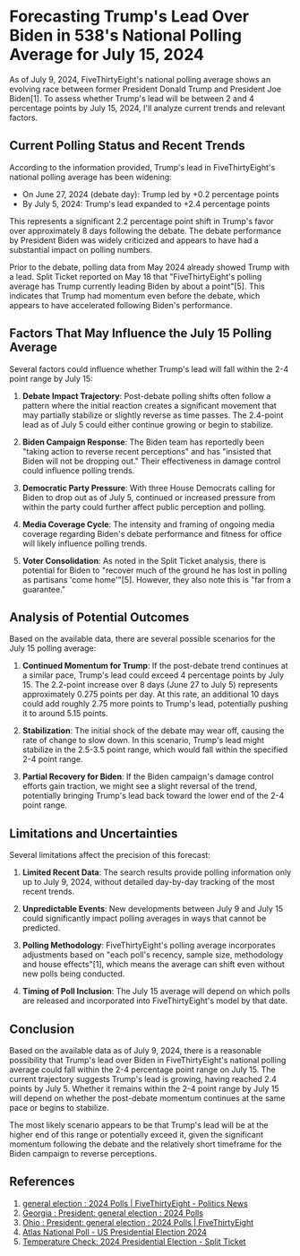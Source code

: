 # Forecasting Trump's Lead Over Biden in 538's National Polling Average for July 15, 2024

As of July 9, 2024, FiveThirtyEight's national polling average shows an evolving race between former President Donald Trump and President Joe Biden[1]. To assess whether Trump's lead will be between 2 and 4 percentage points by July 15, 2024, I'll analyze current trends and relevant factors.

## Current Polling Status and Recent Trends

According to the information provided, Trump's lead in FiveThirtyEight's national polling average has been widening:

- On June 27, 2024 (debate day): Trump led by +0.2 percentage points
- By July 5, 2024: Trump's lead expanded to +2.4 percentage points

This represents a significant 2.2 percentage point shift in Trump's favor over approximately 8 days following the debate. The debate performance by President Biden was widely criticized and appears to have had a substantial impact on polling numbers.

Prior to the debate, polling data from May 2024 already showed Trump with a lead. Split Ticket reported on May 18 that "FiveThirtyEight's polling average has Trump currently leading Biden by about a point"[5]. This indicates that Trump had momentum even before the debate, which appears to have accelerated following Biden's performance.

## Factors That May Influence the July 15 Polling Average

Several factors could influence whether Trump's lead will fall within the 2-4 point range by July 15:

1. **Debate Impact Trajectory**: Post-debate polling shifts often follow a pattern where the initial reaction creates a significant movement that may partially stabilize or slightly reverse as time passes. The 2.4-point lead as of July 5 could either continue growing or begin to stabilize.

2. **Biden Campaign Response**: The Biden team has reportedly been "taking action to reverse recent perceptions" and has "insisted that Biden will not be dropping out." Their effectiveness in damage control could influence polling trends.

3. **Democratic Party Pressure**: With three House Democrats calling for Biden to drop out as of July 5, continued or increased pressure from within the party could further affect public perception and polling.

4. **Media Coverage Cycle**: The intensity and framing of ongoing media coverage regarding Biden's debate performance and fitness for office will likely influence polling trends.

5. **Voter Consolidation**: As noted in the Split Ticket analysis, there is potential for Biden to "recover much of the ground he has lost in polling as partisans 'come home'"[5]. However, they also note this is "far from a guarantee."

## Analysis of Potential Outcomes

Based on the available data, there are several possible scenarios for the July 15 polling average:

1. **Continued Momentum for Trump**: If the post-debate trend continues at a similar pace, Trump's lead could exceed 4 percentage points by July 15. The 2.2-point increase over 8 days (June 27 to July 5) represents approximately 0.275 points per day. At this rate, an additional 10 days could add roughly 2.75 more points to Trump's lead, potentially pushing it to around 5.15 points.

2. **Stabilization**: The initial shock of the debate may wear off, causing the rate of change to slow down. In this scenario, Trump's lead might stabilize in the 2.5-3.5 point range, which would fall within the specified 2-4 point range.

3. **Partial Recovery for Biden**: If the Biden campaign's damage control efforts gain traction, we might see a slight reversal of the trend, potentially bringing Trump's lead back toward the lower end of the 2-4 point range.

## Limitations and Uncertainties

Several limitations affect the precision of this forecast:

1. **Limited Recent Data**: The search results provide polling information only up to July 9, 2024, without detailed day-by-day tracking of the most recent trends.

2. **Unpredictable Events**: New developments between July 9 and July 15 could significantly impact polling averages in ways that cannot be predicted.

3. **Polling Methodology**: FiveThirtyEight's polling average incorporates adjustments based on "each poll's recency, sample size, methodology and house effects"[1], which means the average can shift even without new polls being conducted.

4. **Timing of Poll Inclusion**: The July 15 average will depend on which polls are released and incorporated into FiveThirtyEight's model by that date.

## Conclusion

Based on the available data as of July 9, 2024, there is a reasonable possibility that Trump's lead over Biden in FiveThirtyEight's national polling average could fall within the 2-4 percentage point range on July 15. The current trajectory suggests Trump's lead is growing, having reached 2.4 points by July 5. Whether it remains within the 2-4 point range by July 15 will depend on whether the post-debate momentum continues at the same pace or begins to stabilize.

The most likely scenario appears to be that Trump's lead will be at the higher end of this range or potentially exceed it, given the significant momentum following the debate and the relatively short timeframe for the Biden campaign to reverse perceptions.

## References

1. [general election : 2024 Polls | FiveThirtyEight - Politics News](https://projects.fivethirtyeight.com/polls/president-general/2024/national/biden-trump/)
2. [Georgia : President: general election : 2024 Polls](https://projects.fivethirtyeight.com/polls/president-general/2024/georgia/biden-trump/)
3. [Ohio : President: general election : 2024 Polls | FiveThirtyEight](https://projects.fivethirtyeight.com/polls/president-general/2024/ohio/biden-trump/)
4. [Atlas National Poll - US Presidential Election 2024](https://projects.fivethirtyeight.com/polls/20240211_US_AtlasIntel.pdf)
5. [Temperature Check: 2024 Presidential Election - Split Ticket](https://split-ticket.org/2024/05/18/temperature-check-2024-presidential-election/)